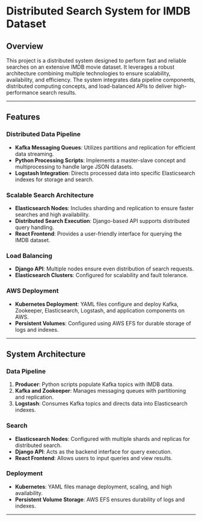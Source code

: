 # Distributed Search System for IMDB Dataset

## Overview
This project is a distributed system designed to perform fast and reliable searches on an extensive IMDB movie dataset. It leverages a robust architecture combining multiple technologies to ensure scalability, availability, and efficiency. The system integrates data pipeline components, distributed computing concepts, and load-balanced APIs to deliver high-performance search results.

---

## Features

### Distributed Data Pipeline
- **Kafka Messaging Queues**: Utilizes partitions and replication for efficient data streaming.
- **Python Processing Scripts**: Implements a master-slave concept and multiprocessing to handle large JSON datasets.
- **Logstash Integration**: Directs processed data into specific Elasticsearch indexes for storage and search.

### Scalable Search Architecture
- **Elasticsearch Nodes**: Includes sharding and replication to ensure faster searches and high availability.
- **Distributed Search Execution**: Django-based API supports distributed query handling.
- **React Frontend**: Provides a user-friendly interface for querying the IMDB dataset.

### Load Balancing
- **Django API**: Multiple nodes ensure even distribution of search requests.
- **Elasticsearch Clusters**: Configured for scalability and fault tolerance.

### AWS Deployment
- **Kubernetes Deployment**: YAML files configure and deploy Kafka, Zookeeper, Elasticsearch, Logstash, and application components on AWS.
- **Persistent Volumes**: Configured using AWS EFS for durable storage of logs and indexes.

---

## System Architecture

### Data Pipeline
1. **Producer**: Python scripts populate Kafka topics with IMDB data.
2. **Kafka and Zookeeper**: Manages messaging queues with partitioning and replication.
3. **Logstash**: Consumes Kafka topics and directs data into Elasticsearch indexes.

### Search
- **Elasticsearch Nodes**: Configured with multiple shards and replicas for distributed search.
- **Django API**: Acts as the backend interface for query execution.
- **React Frontend**: Allows users to input queries and view results.

### Deployment
- **Kubernetes**: YAML files manage deployment, scaling, and high availability.
- **Persistent Volume Storage**: AWS EFS ensures durability of logs and indexes.

---
